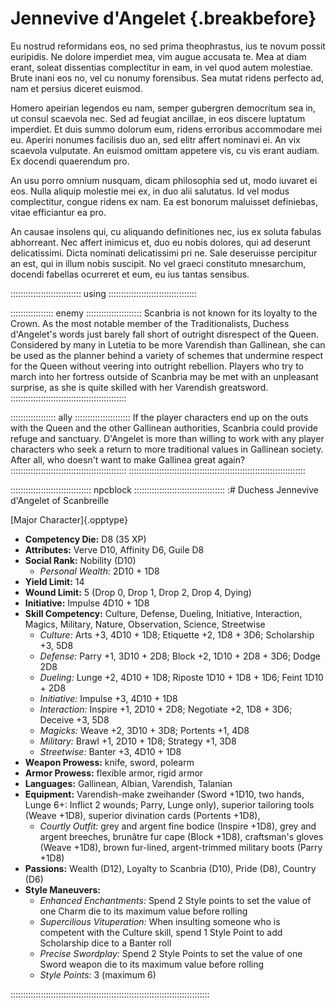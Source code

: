 # Jennevive d'Angelet {.breakbefore}

Eu nostrud reformidans eos, no sed prima theophrastus, ius te novum possit euripidis. Ne dolore imperdiet mea, vim augue accusata te. Mea at diam erant, soleat dissentias complectitur in eam, in vel quod autem molestiae. Brute inani eos no, vel cu nonumy forensibus. Sea mutat ridens perfecto ad, nam et persius diceret euismod.

Homero apeirian legendos eu nam, semper gubergren democritum sea in, ut consul scaevola nec. Sed ad feugiat ancillae, in eos discere luptatum imperdiet. Et duis summo dolorum eum, ridens erroribus accommodare mei eu. Aperiri nonumes facilisis duo an, sed elitr affert nominavi ei. An vix scaevola vulputate. An euismod omittam appetere vis, cu vis erant audiam. Ex docendi quaerendum pro.

An usu porro omnium nusquam, dicam philosophia sed ut, modo iuvaret ei eos. Nulla aliquip molestie mei ex, in duo alii salutatus. Id vel modus complectitur, congue ridens ex nam. Ea est bonorum maluisset definiebas, vitae efficiantur ea pro.

An causae insolens qui, cu aliquando definitiones nec, ius ex soluta fabulas abhorreant. Nec affert inimicus et, duo eu nobis dolores, qui ad deserunt delicatissimi. Dicta nominati delicatissimi pri ne. Sale deseruisse percipitur an est, qui in illum nobis suscipit. No vel graeci constituto mnesarchum, docendi fabellas ocurreret et eum, eu ius tantas sensibus.

:::::::::::::::::::::::::::: using :::::::::::::::::::::::::::::::::::

::::::::::::::::: enemy ::::::::::::::::::::::
Scanbria is not known for its loyalty to the Crown. As the
most notable member of the Traditionalists, Duchess d'Angelet's 
words just barely fall short of outright disrespect of the Queen.
Considered by many in Lutetia to be more Varendish than Gallinean,
she can be used as the planner behind a variety of schemes that undermine respect for
the Queen without veering into outright rebellion. Players who
try to march into her fortress outside of Scanbria may be met with
an unpleasant surprise, as she is quite skilled with her Varendish
greatsword.
::::::::::::::::::::::::::::::::::::::::::::::

:::::::::::::::::: ally ::::::::::::::::::::::
If the player characters end up on the outs with the Queen and
the other Gallinean authorities, Scanbria could provide refuge
and sanctuary. D'Angelet is more than willing to work with any
player characters who seek a return to more traditional values
in Gallinean society. After all, who doesn't want to make
Gallinea great again?
::::::::::::::::::::::::::::::::::::::::::::::
::::::::::::::::::::::::::::::::::::::::::::::::::::::::::::::::::::::

:::::::::::::::::::::::::::::::: npcblock ::::::::::::::::::::::::::::::::::::
:# Duchess Jennevive d'Angelet of Scanbreille

[Major Character]{.opptype}

- **Competency Die:** D8 (35 XP)
- **Attributes:** Verve D10, Affinity D6, Guile D8
- **Social Rank:** Nobility (D10)
  - *Personal Wealth:* 2D10 + 1D8
- **Yield Limit:** 14
- **Wound Limit:** 5 (Drop 0, Drop 1, Drop 2, Drop 4, Dying)
- **Initiative:** Impulse 4D10 + 1D8
- **Skill Competency:** Culture, Defense, Dueling, Initiative, Interaction, Magics, Military, Nature,
                        Observation, Science, Streetwise
  - *Culture:*        Arts +3, 4D10 + 1D8; Etiquette +2, 1D8 + 3D6; Scholarship +3, 5D8
  - *Defense:*        Parry +1, 3D10 + 2D8; Block +2, 1D10 + 2D8 + 3D6; Dodge 2D8
  - *Dueling:*        Lunge +2, 4D10 + 1D8; Riposte 1D10 + 1D8 + 1D6; Feint 1D10 + 2D8
  - *Initiative:*     Impulse +3, 4D10 + 1D8
  - *Interaction:*    Inspire +1, 2D10 + 2D8; Negotiate +2, 1D8 + 3D6; Deceive +3, 5D8
  - *Magicks:*        Weave +2, 3D10 + 3D8; Portents +1, 4D8
  - *Military:*       Brawl +1, 2D10 + 1D8; Strategy +1, 3D8
  - *Streetwise:*     Banter +3, 4D10 + 1D8
- **Weapon Prowess:** knife, sword, polearm
- **Armor Prowess:** flexible armor, rigid armor
- **Languages:** Gallinean, Albian, Varendish, Talanian
- **Equipment:** Varendish-make zweihander (Sword +1D10, two hands, Lunge 6+: Inflict 2 wounds; Parry, Lunge only), superior tailoring tools (Weave +1D8), superior divination cards (Portents +1D8), 
   - *Courtly Outfit:* grey and argent fine bodice (Inspire +1D8), grey and argent breeches, brunâtre fur cape (Block +1D8), craftsman's gloves (Weave +1D8), brown fur-lined, argent-trimmed military boots (Parry +1D8)
- **Passions:** 
    Wealth                 (D12),
    Loyalty to Scanbria    (D10), 
    Pride                   (D8), 
    Country                 (D6)
- **Style Maneuvers:**
  - *Enhanced Enchantments:* Spend 2 Style points to set the value of one Charm die to its maximum value before rolling
  - *Supercilious Vituperation:* When insulting someone who is competent with the Culture skill, spend 1 Style Point to add Scholarship dice to a Banter roll
  - *Precise Swordplay:* Spend 2 Style Points to set the value of one Sword weapon die to its maximum value before rolling
  - *Style Points:* 3 (maximum 6)

:::::::::::::::::::::::::::::::::::::::::::::::::::::::::::::::::::::::::::::::

